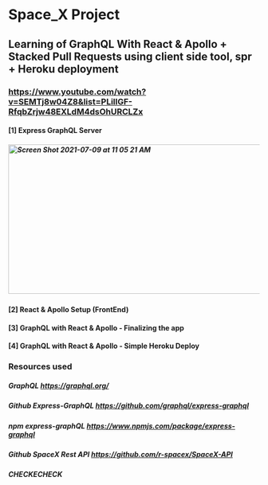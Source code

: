 # Space_X Project

## Learning of GraphQL With React & Apollo + Stacked Pull Requests using client side tool, spr + Heroku deployment
### https://www.youtube.com/watch?v=SEMTj8w04Z8&list=PLillGF-RfqbZrjw48EXLdM4dsOhURCLZx

#### [1] Express GraphQL Server
##### <img width="800" height="300" alt="Screen Shot 2021-07-09 at 11 05 21 AM" src="https://user-images.githubusercontent.com/29718034/125123516-9c39df80-e0ab-11eb-8b22-d0ef6c7cf1f7.png">

#### [2] React & Apollo Setup (FrontEnd)
#### [3] GraphQL with React & Apollo - Finalizing the app
#### [4] GraphQL with React & Apollo - Simple Heroku Deploy


### Resources used

##### GraphQL https://graphql.org/
##### Github Express-GraphQL https://github.com/graphql/express-graphql
##### npm express-graphQL https://www.npmjs.com/package/express-graphql
##### Github SpaceX Rest API https://github.com/r-spacex/SpaceX-API
#####
#####

##### CHECKECHECK
